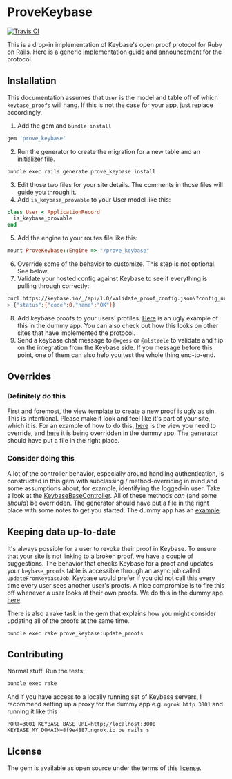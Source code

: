 # ProveKeybase
[![Travis CI](https://travis-ci.org/keybase/prove_keybase.svg?branch=master)](https://travis-ci.org/keybase/prove_keybase)

This is a drop-in implementation of Keybase's open proof protocol for Ruby on Rails. Here is a generic [implementation guide](https://keybase.io/docs/proof_integration_guide) and [announcement](https://keybase.io/blog/keybase-proofs-for-mastodon-and-everyone) for the protocol.

## Installation

This documentation assumes that `User` is the model and table off of which `keybase_proofs` will hang. If this is not the case for your app, just replace accordingly.

1. Add the gem and `bundle install`
```ruby
gem 'prove_keybase'
```
2. Run the generator to create the migration for a new table and an initializer file.
```bash
bundle exec rails generate prove_keybase install
```
3. Edit those two files for your site details. The comments in those files will guide you through it.
4. Add `is_keybase_provable` to your User model like this:
```ruby
class User < ApplicationRecord
  is_keybase_provable
end
```
5. Add the engine to your routes file like this:
```ruby
mount ProveKeybase::Engine => "/prove_keybase"
```
6. Override some of the behavior to customize. This step is not optional. See below.
7. Validate your hosted config against Keybase to see if everything is pulling through correctly:
```bash
curl https://keybase.io/_/api/1.0/validate_proof_config.json\?config_url\=https://#{YOUR-SITE.COM}/prove_keybase/config.json
> {"status":{"code":0,"name":"OK"}}
```
8. Add keybase proofs to your users' profiles. [Here](spec/dummy/app/views/users/show.html.erb) is an ugly example of this in the dummy app. You can also check out how this looks on other sites that have implemented the protocol.
9. Send a keybase chat message to `@xgess` or `@mlsteele` to validate and flip on the integration from the Keybase side. If you message before this point, one of them can also help you test the whole thing end-to-end.

## Overrides

### Definitely do this
First and foremost, the view template to create a new proof is ugly as sin. This is intentional. Please make it look and feel like it's part of your site, which it is. For an example of how to do this, [here](app/views/prove_keybase/proofs/new.html.erb) is the view you need to override, and [here](spec/dummy/app/views/prove_keybase/proofs/new.html.erb) it is being overridden in the dummy app. The generator should have put a file in the right place.

### Consider doing this
A lot of the controller behavior, especially around handling authentication, is constructed in this gem with subclassing / method-overriding in mind and some assumptions about, for example, identifying the logged-in user. Take a look at the [KeybaseBaseController](app/controllers/prove_keybase/keybase_base_controller.rb). All of these methods _can_ (and some _should_) be overridden. The generator should have put a file in the right place with some notes to get you started. The dummy app has an [example](spec/dummy/app/controllers/keybase_base_controller.rb).

## Keeping data up-to-date
It's always possible for a user to revoke their proof in Keybase. To ensure that your site is not linking to a broken proof, we have a couple of suggestions. The behavior that checks Keybase for a proof and updates your `keybase_proofs` table is accessible through an async job called `UpdateFromKeybaseJob`. Keybase would prefer if you did not call this every time every user sees another user's proofs. A nice compromise is to fire this off whenever a user looks at their own proofs. We do this in the dummy app [here](spec/dummy/app/controllers/users_controller.rb).

There is also a rake task in the gem that explains how you might consider updating all of the proofs at the same time.
```
bundle exec rake prove_keybase:update_proofs
```

## Contributing

Normal stuff. Run the tests:
```bash
bundle exec rake
```
And if you have access to a locally running set of Keybase servers, I recommend setting up a proxy for the dummy app e.g. `ngrok http 3001` and running it like this
```
PORT=3001 KEYBASE_BASE_URL=http://localhost:3000 KEYBASE_MY_DOMAIN=8f9e4887.ngrok.io be rails s
```

## License
The gem is available as open source under the terms of this [license](./LICENSE).

